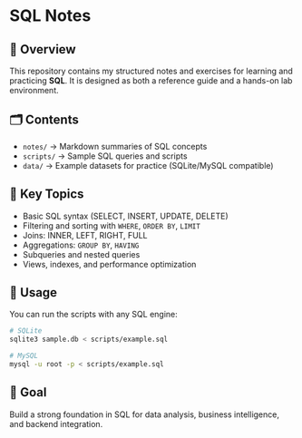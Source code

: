 # SQL Notes

## 📖 Overview

This repository contains my structured notes and exercises for learning and practicing **SQL**. It is designed as both a reference guide and a hands-on lab environment.

## 🗂 Contents

* `notes/` → Markdown summaries of SQL concepts
* `scripts/` → Sample SQL queries and scripts
* `data/` → Example datasets for practice (SQLite/MySQL compatible)

## 🔑 Key Topics

* Basic SQL syntax (SELECT, INSERT, UPDATE, DELETE)
* Filtering and sorting with `WHERE`, `ORDER BY`, `LIMIT`
* Joins: INNER, LEFT, RIGHT, FULL
* Aggregations: `GROUP BY`, `HAVING`
* Subqueries and nested queries
* Views, indexes, and performance optimization

## 🚀 Usage

You can run the scripts with any SQL engine:

```bash
# SQLite
sqlite3 sample.db < scripts/example.sql

# MySQL
mysql -u root -p < scripts/example.sql
```

## 🎯 Goal

Build a strong foundation in SQL for data analysis, business intelligence, and backend integration.
